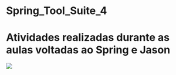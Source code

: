 # Spring_Tool_Suite_4
<h1 style="color= red" >Atividades realizadas durante as aulas voltadas ao Spring e Jason</h1>
   <img src="https://upload.wikimedia.org/wikipedia/commons/4/44/Spring_Framework_Logo_2018.svg?style=for-the-badge&logo=typescript&logoColor=whitewidth=-05height=-05"/>

